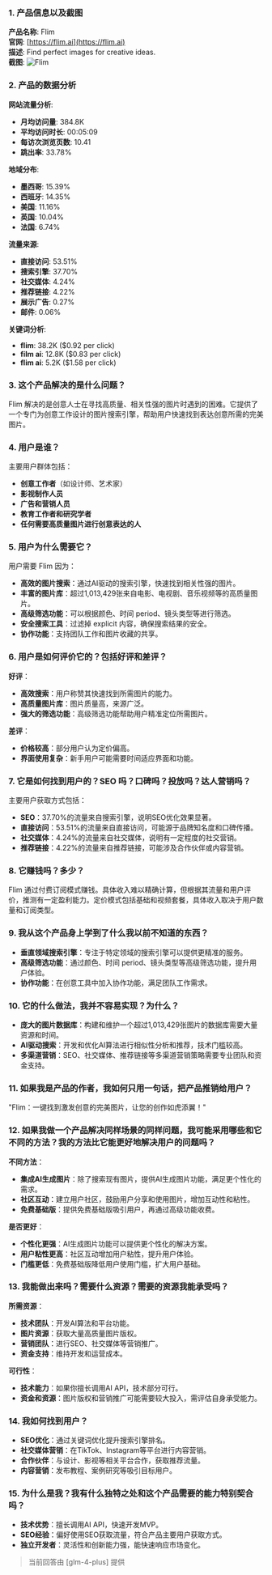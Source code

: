 ### 1. 产品信息以及截图

**产品名称**: Flim  
**官网**: [https://flim.ai](https://flim.ai)  
**描述**: Find perfect images for creative ideas.  
**截图**: ![Flim](https://cdn-images.toolify.ai/170349998262518982.jpg)

### 2. 产品的数据分析

**网站流量分析**:
- **月均访问量**: 384.8K
- **平均访问时长**: 00:05:09
- **每访次浏览页数**: 10.41
- **跳出率**: 33.78%

**地域分布**:
- **墨西哥**: 15.39%
- **西班牙**: 14.35%
- **美国**: 11.16%
- **英国**: 10.04%
- **法国**: 6.74%

**流量来源**:
- **直接访问**: 53.51%
- **搜索引擎**: 37.70%
- **社交媒体**: 4.24%
- **推荐链接**: 4.22%
- **展示广告**: 0.27%
- **邮件**: 0.06%

**关键词分析**:
- **flim**: 38.2K ($0.92 per click)
- **film ai**: 12.8K ($0.83 per click)
- **flim ai**: 5.2K ($1.58 per click)

### 3. 这个产品解决的是什么问题？

Flim 解决的是创意人士在寻找高质量、相关性强的图片时遇到的困难。它提供了一个专门为创意工作设计的图片搜索引擎，帮助用户快速找到表达创意所需的完美图片。

### 4. 用户是谁？

主要用户群体包括：
- **创意工作者**（如设计师、艺术家）
- **影视制作人员**
- **广告和营销人员**
- **教育工作者和研究学者**
- **任何需要高质量图片进行创意表达的人**

### 5. 用户为什么需要它？

用户需要 Flim 因为：
- **高效的图片搜索**：通过AI驱动的搜索引擎，快速找到相关性强的图片。
- **丰富的图片库**：超过1,013,429张来自电影、电视剧、音乐视频等的高质量图片。
- **高级筛选功能**：可以根据颜色、时间 period、镜头类型等进行筛选。
- **安全搜索工具**：过滤掉 explicit 内容，确保搜索结果的安全。
- **协作功能**：支持团队工作和图片收藏的共享。

### 6. 用户是如何评价它的？包括好评和差评？

**好评**：
- **高效搜索**：用户称赞其快速找到所需图片的能力。
- **高质量图片库**：图片质量高，来源广泛。
- **强大的筛选功能**：高级筛选功能帮助用户精准定位所需图片。

**差评**：
- **价格较高**：部分用户认为定价偏高。
- **界面使用复杂**：新手用户可能需要时间适应界面和功能。

### 7. 它是如何找到用户的？SEO 吗？口碑吗？投放吗？达人营销吗？

主要用户获取方式包括：
- **SEO**：37.70%的流量来自搜索引擎，说明SEO优化效果显著。
- **直接访问**：53.51%的流量来自直接访问，可能源于品牌知名度和口碑传播。
- **社交媒体**：4.24%的流量来自社交媒体，说明有一定程度的社交营销。
- **推荐链接**：4.22%的流量来自推荐链接，可能涉及合作伙伴或内容营销。

### 8. 它赚钱吗？多少？

Flim 通过付费订阅模式赚钱。具体收入难以精确计算，但根据其流量和用户评价，推测有一定盈利能力。定价模式包括基础和视频套餐，具体收入取决于用户数量和订阅类型。

### 9. 我从这个产品身上学到了什么我以前不知道的东西？

- **垂直领域搜索引擎**：专注于特定领域的搜索引擎可以提供更精准的服务。
- **高级筛选功能**：通过颜色、时间 period、镜头类型等高级筛选功能，提升用户体验。
- **协作功能**：在创意工具中加入协作功能，满足团队工作需求。

### 10. 它的什么做法，我并不容易实现？为什么？

- **庞大的图片数据库**：构建和维护一个超过1,013,429张图片的数据库需要大量资源和时间。
- **AI驱动搜索**：开发和优化AI算法进行相似性分析和推荐，技术门槛较高。
- **多渠道营销**：SEO、社交媒体、推荐链接等多渠道营销策略需要专业团队和资金支持。

### 11. 如果我是产品的作者，我如何只用一句话，把产品推销给用户？

"Flim：一键找到激发创意的完美图片，让您的创作如虎添翼！"

### 12. 如果我做一个产品解决同样场景的同样问题，我可能采用哪些和它不同的方法？我的方法比它能更好地解决用户的问题吗？

**不同方法**：
- **集成AI生成图片**：除了搜索现有图片，提供AI生成图片功能，满足更个性化的需求。
- **社区互动**：建立用户社区，鼓励用户分享和使用图片，增加互动性和粘性。
- **免费基础版**：提供免费基础版吸引用户，再通过高级功能收费。

**是否更好**：
- **个性化更强**：AI生成图片功能可以提供更个性化的解决方案。
- **用户粘性更高**：社区互动增加用户粘性，提升用户体验。
- **门槛更低**：免费基础版降低用户使用门槛，扩大用户基础。

### 13. 我能做出来吗？需要什么资源？需要的资源我能承受吗？

**所需资源**：
- **技术团队**：开发AI算法和平台功能。
- **图片资源**：获取大量高质量图片版权。
- **营销团队**：进行SEO、社交媒体等营销推广。
- **资金支持**：维持开发和运营成本。

**可行性**：
- **技术能力**：如果你擅长调用AI API，技术部分可行。
- **资金和资源**：图片版权和营销推广可能需要较大投入，需评估自身承受能力。

### 14. 我如何找到用户？

- **SEO优化**：通过关键词优化提升搜索引擎排名。
- **社交媒体营销**：在TikTok、Instagram等平台进行内容营销。
- **合作伙伴**：与设计、影视等相关平台合作，获取推荐流量。
- **内容营销**：发布教程、案例研究等吸引目标用户。

### 15. 为什么是我？我有什么独特之处和这个产品需要的能力特别契合吗？

- **技术优势**：擅长调用AI API，快速开发MVP。
- **SEO经验**：偏好使用SEO获取流量，符合产品主要用户获取方式。
- **独立开发者**：灵活性和创新能力强，能快速响应市场变化。

> 当前回答由 [glm-4-plus] 提供